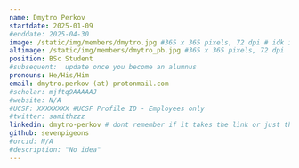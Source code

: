 ```yaml
--- 
name: Dmytro Perkov
startdate: 2025-01-09 
#enddate: 2025-04-30 
image: /static/img/members/dmytro.jpg #365 x 365 pixels, 72 dpi # idk if you have my picture there but i can send it or you can use one from powerpoint yesterday?
altimage: /static/img/members/dmytro_pb.jpg #365 x 365 pixels, 72 dpi
position: BSc Student
#subsequent:  update once you become an alumnus
pronouns: He/His/Him 
email: dmytro.perkov (at) protonmail.com
#scholar: mjftq9AAAAAJ
#website: N/A
#UCSF: XXXXXXXX #UCSF Profile ID - Employees only
#twitter: samithzzz
linkedin: dmytro-perkov # dont remember if it takes the link or just the username
github: sevenpigeons
#orcid: N/A
#description: "No idea"
---
```


